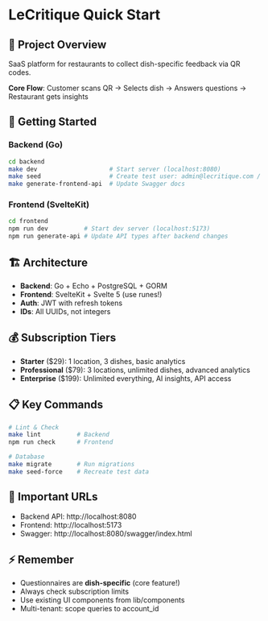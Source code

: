# LeCritique Quick Start

## 🎯 Project Overview
SaaS platform for restaurants to collect dish-specific feedback via QR codes.

**Core Flow**: Customer scans QR → Selects dish → Answers questions → Restaurant gets insights

## 🚀 Getting Started

### Backend (Go)
```bash
cd backend
make dev                    # Start server (localhost:8080)
make seed                   # Create test user: admin@lecritique.com / admin123
make generate-frontend-api  # Update Swagger docs
```

### Frontend (SvelteKit)
```bash
cd frontend
npm run dev          # Start dev server (localhost:5173)
npm run generate-api # Update API types after backend changes
```

## 🏗️ Architecture
- **Backend**: Go + Echo + PostgreSQL + GORM
- **Frontend**: SvelteKit + Svelte 5 (use runes!)
- **Auth**: JWT with refresh tokens
- **IDs**: All UUIDs, not integers

## 💰 Subscription Tiers
- **Starter** ($29): 1 location, 3 dishes, basic analytics
- **Professional** ($79): 3 locations, unlimited dishes, advanced analytics
- **Enterprise** ($199): Unlimited everything, AI insights, API access

## 📋 Key Commands
```bash
# Lint & Check
make lint          # Backend
npm run check      # Frontend

# Database
make migrate       # Run migrations
make seed-force    # Recreate test data
```

## 🔗 Important URLs
- Backend API: http://localhost:8080
- Frontend: http://localhost:5173
- Swagger: http://localhost:8080/swagger/index.html

## ⚡ Remember
- Questionnaires are **dish-specific** (core feature!)
- Always check subscription limits
- Use existing UI components from lib/components
- Multi-tenant: scope queries to account_id
